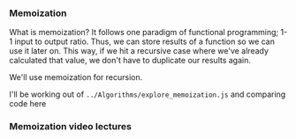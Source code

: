 ### Memoization

  What is memoization? It follows one paradigm of functional programming; 1-1 input to output ratio. Thus, we can store results of a function so we can use it later on. This way, if we hit a recursive case where we've already calculated that value, we don't have to duplicate our results again.

  We'll use memoization for recursion.

I'll be working out of `../Algorithms/explore_memoization.js` and comparing code here

### Memoization video lectures